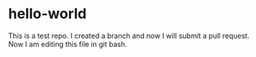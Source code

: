 # hello-world
This is a test repo.
I created a branch and now I will submit a pull request.
Now I am editing this file in git bash.
